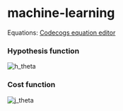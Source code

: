 # machine-learning

Equations: [Codecogs equation editor](https://www.codecogs.com/latex/eqneditor.php)
### Hypothesis function
![h_theta](https://latex.codecogs.com/svg.latex?h_{\theta}(x)=\theta_{0}&space;&plus;&space;\theta_{1}x)

### Cost function
![j_theta](https://latex.codecogs.com/svg.latex?J(\theta)=\frac{1}{2m}\sum_{m}^{i=1}(h_{\theta}(x^{(i)})-y^{(i)})^{2})



